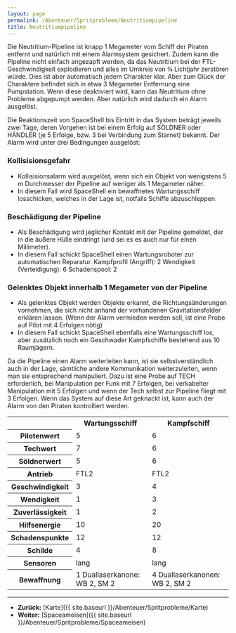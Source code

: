 ```yaml
---
layout: page
permalink: /Abenteuer/Spritprobleme/Neutritiumpipeline
title: Neutritiumpipeline
---
```




Die Neutritium-Pipeline ist knapp 1 Megameter vom Schiff der Piraten entfernt und natürlich mit einem Alarmsystem gesichert. Zudem kann die Pipeline nicht einfach angezapft werden, da das Neutritium bei der FTL-Geschwindigkeit explodieren und alles im Umkreis von &frac34; Lichtjahr zerstören würde. Dies ist aber automatisch jedem Charakter klar. Aber zum Glück der Charaktere befindet sich in etwa 3 Megameter Entfernung eine Pumpstation. Wenn diese deaktiviert wird, kann das Neutritium ohne Probleme abgepumpt werden. Aber natürlich wird dadurch ein Alarm ausgelöst.

Die Reaktionszeit von SpaceShell bis Eintritt in das System beträgt jeweils zwei Tage, deren Vorgehen ist bei einem Erfolg auf SÖLDNER oder HÄNDLER (je 5 Erfolge, bzw. 3 bei Verbindung zum Starnet) bekannt. Der Alarm wird unter drei Bedingungen ausgelöst:

### Kollisisionsgefahr

- Kollisisionsalarm wird ausgelöst, wenn sich ein Objekt von wenigstens 5 m Durchmesser der Pipeline auf weniger als 1 Megameter näher.
- In diesem Fall wird SpaceShell ein bewaffnetes Wartungsschiff losschicken, welches in der Lage ist, notfalls Schiffe abzuschleppen.

### Beschädigung der Pipeline

- Als Beschädigung wird jeglicher Kontakt mit der Pipeline gemeldet, der in die äußere Hülle eindringt (und sei es es auch nur für einen Millimeter).
- In diesem Fall schickt SpaceShell einen Wartungsroboter zur automatischen Reparatur. Kampfprofil (Angriff): 2 Wendigkeit (Verteidigung): 6 Schadenspool: 2

### Gelenktes Objekt innerhalb 1 Megameter von der Pipeline

- Als gelenktes Objekt werden Objekte erkannt, die Richtungsänderungen vornehmen, die sich nicht anhand der vorhandenen Gravitationsfelder erklären lassen. (Wenn der Alarm vermieden werden soll, ist eine Probe auf Pilot mit 4 Erfolgen nötig)
- In diesem Fall schickt SpaceShell ebenfalls eine Wartungsschiff los, aber zusätzlich noch ein Geschwader Kampfschiffe bestehend aus 10 Raumjägern.

Da die Pipeline einen Alarm weiterleiten kann, ist sie selbstverständlich auch in der Lage, sämtliche andere Kommunikation weiterzuleiten, wenn man sie entsprechend manipuliert. Dazu ist eine Probe auf TECH erforderlich, bei Manipulation per Funk mit 7 Erfolgen, bei verkabelter Manipulation mit 5 Erfolgen und wenn der Tech selbst zur Pipeline fliegt mit 3 Erfolgen. Wenn das System auf diese Art geknackt ist, kann auch der Alarm von den Piraten kontrolliert werden.

<table>
<tbody>
<tr><th> </th><th>Wartungsschiff</th><th>Kampfschiff</th></tr>
<tr><th>Pilotenwert</th><td>5</td><td>6</td></tr>
<tr><th>Techwert</th><td>7</td><td>6</td></tr>
<tr><th>Söldnerwert</th><td>5</td><td>6</td></tr>
<tr><th>Antrieb</th><td>FTL2</td><td>FTL2</td></tr>
<tr><th>Geschwindigkeit</th><td>3</td><td>4</td></tr>
<tr><th>Wendigkeit</th><td>1</td><td>3</td></tr>
<tr><th>Zuverlässigkeit</th><td>1</td><td>2</td></tr>
<tr><th>Hilfsenergie</th><td>10</td><td>20</td></tr>
<tr><th>Schadenspunkte</th><td>12</td><td>12</td></tr>
<tr><th>Schilde</th><td>4</td><td>8</td></tr>
<tr><th>Sensoren</th><td>lang</td><td>lang</td></tr>
<tr><th>Bewaffnung</th><td>1 Duallaserkanone: WB 2, SM 2</td><td>4 Duallaserkanonen: WB 2, SM 2</td></tr>
</tbody>
</table>

***

- **Zurück:** [Karte]({{ site.baseurl }}/Abenteuer/Spritprobleme/Karte)
- **Weiter:** [Spaceameisen]({{ site.baseurl }}/Abenteuer/Spritprobleme/Spaceameisen)
